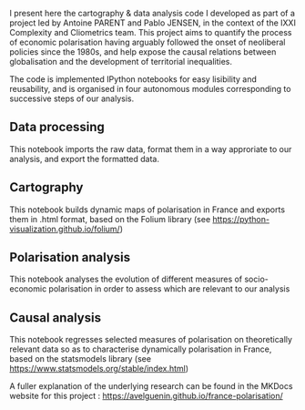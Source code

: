 I present here the cartography & data analysis code I developed as part of a project led by Antoine PARENT and Pablo JENSEN, in the context of the IXXI Complexity and Cliometrics team. This project aims to quantify the process of economic polarisation having arguably followed the onset of neoliberal policies since the 1980s, and help expose the causal relations between globalisation and the development of territorial inequalities.

The code is implemented IPython notebooks for easy lisibility and reusability, and is organised in four autonomous modules corresponding to successive steps of our analysis.

## Data processing
This notebook imports the raw data, format them in a way approriate to our analysis, and export the formatted data.

## Cartography
This notebook builds dynamic maps of polarisation in France and exports them in .html format, based on the Folium library (see https://python-visualization.github.io/folium/)

## Polarisation analysis
This notebook analyses the evolution of different measures of socio-economic polarisation in order to assess which are relevant to our analysis

## Causal analysis
This notebook regresses selected measures of polarisation on theoretically relevant data so as to characterise dynamically polarisation in France, based on the statsmodels library (see https://www.statsmodels.org/stable/index.html)

A fuller explanation of the underlying research can be found in the MKDocs website for this project : https://avelguenin.github.io/france-polarisation/
